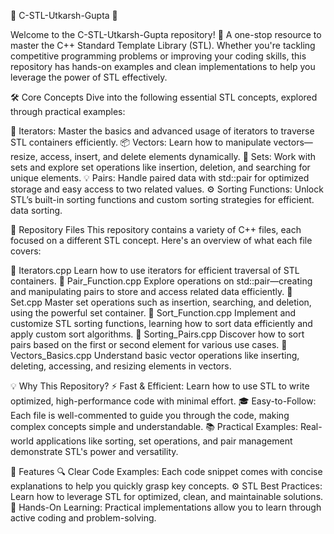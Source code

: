 🌟 C-STL-Utkarsh-Gupta 🌟

Welcome to the C-STL-Utkarsh-Gupta repository! 🚀
A one-stop resource to master the C++ Standard Template Library (STL). Whether you're tackling
competitive programming problems or improving your coding skills, this repository has hands-on
examples and clean implementations to help you leverage the power of STL effectively.

🛠️ Core Concepts
Dive into the following essential STL concepts, explored through practical examples:

🔄 Iterators: Master the basics and advanced usage of iterators to traverse STL containers efficiently.
📦 Vectors: Learn how to manipulate vectors—resize, access, insert, and delete elements dynamically.
🔢 Sets: Work with sets and explore set operations like insertion, deletion, and searching for unique elements.
💡 Pairs: Handle paired data with std::pair for optimized storage and easy access to two related values.
⚙️ Sorting Functions: Unlock STL’s built-in sorting functions and custom sorting strategies for efficient.
data sorting.

📁 Repository Files
This repository contains a variety of C++ files, each focused on a different STL concept. Here's an overview of what each file covers:

🔹 Iterators.cpp
Learn how to use iterators for efficient traversal of STL containers.
🔹 Pair_Function.cpp
Explore operations on std::pair—creating and manipulating pairs to store and access related data efficiently.
🔹 Set.cpp
Master set operations such as insertion, searching, and deletion, using the powerful set container.
🔹 Sort_Function.cpp
Implement and customize STL sorting functions, learning how to sort data efficiently and apply custom sort algorithms.
🔹 Sorting_Pairs.cpp
Discover how to sort pairs based on the first or second element for various use cases.
🔹 Vectors_Basics.cpp
Understand basic vector operations like inserting, deleting, accessing, and resizing elements in vectors.

💡 Why This Repository?
⚡ Fast & Efficient: Learn how to use STL to write optimized, high-performance code with minimal effort.
🎓 Easy-to-Follow: Each file is well-commented to guide you through the code, making complex concepts 
simple and understandable.
📚 Practical Examples: Real-world applications like sorting, set operations, and pair management 
demonstrate STL's power and versatility.

📝 Features
🔍 Clear Code Examples: Each code snippet comes with concise explanations to help you quickly grasp key concepts.
⚙️ STL Best Practices: Learn how to leverage STL for optimized, clean, and maintainable solutions.
💪 Hands-On Learning: Practical implementations allow you to learn through active coding and problem-solving.
